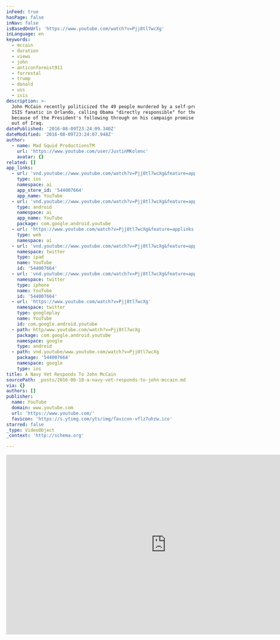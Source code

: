 ```yaml
---
inFeed: true
hasPage: false
inNav: false
isBasedOnUrl: 'https://www.youtube.com/watch?v=Pjj8tl7wcXg'
inLanguage: en
keywords:
  - mccain
  - duration
  - views
  - john
  - anticonformist911
  - forrestal
  - trump
  - donald
  - uss
  - isis
description: >-
  John McCain recently politicized the 49 people murdered by a self-proclaimed
  ISIS fanatic in Orlando, calling Obama "directly responsible" for the shooting
  because of the President's following through on his campaign promise to pull
  out of Iraq.
datePublished: '2016-08-09T23:24:09.340Z'
dateModified: '2016-08-09T23:24:07.948Z'
author:
  - name: Mad Squid ProductionsTM
    url: 'https://www.youtube.com/user/JustinMKolenc'
    avatar: {}
related: []
app_links:
  - url: 'vnd.youtube://www.youtube.com/watch?v=Pjj8tl7wcXg&feature=applinks'
    type: ios
    namespace: ai
    app_store_id: '544007664'
    app_name: YouTube
  - url: 'vnd.youtube://www.youtube.com/watch?v=Pjj8tl7wcXg&feature=applinks'
    type: android
    namespace: ai
    app_name: YouTube
    package: com.google.android.youtube
  - url: 'https://www.youtube.com/watch?v=Pjj8tl7wcXg&feature=applinks'
    type: web
    namespace: ai
  - url: 'vnd.youtube://www.youtube.com/watch?v=Pjj8tl7wcXg&feature=applinks'
    namespace: twitter
    type: ipad
    name: YouTube
    id: '544007664'
  - url: 'vnd.youtube://www.youtube.com/watch?v=Pjj8tl7wcXg&feature=applinks'
    namespace: twitter
    type: iphone
    name: YouTube
    id: '544007664'
  - url: 'https://www.youtube.com/watch?v=Pjj8tl7wcXg'
    namespace: twitter
    type: googleplay
    name: YouTube
    id: com.google.android.youtube
  - path: http/www.youtube.com/watch?v=Pjj8tl7wcXg
    package: com.google.android.youtube
    namespace: google
    type: android
  - path: vnd.youtube/www.youtube.com/watch?v=Pjj8tl7wcXg
    package: '544007664'
    namespace: google
    type: ios
title: A Navy Vet Responds To John McCain
sourcePath: _posts/2016-06-18-a-navy-vet-responds-to-john-mccain.md
via: {}
authors: []
publisher:
  name: YouTube
  domain: www.youtube.com
  url: 'https://www.youtube.com/'
  favicon: 'https://s.ytimg.com/yts/img/favicon-vflz7uhzw.ico'
starred: false
_type: VideoObject
_context: 'http://schema.org'

---
```

<iframe src="https://cdn.embedly.com/widgets/media.html?src=https%3A%2F%2Fwww.youtube.com%2Fembed%2FPjj8tl7wcXg%3Ffeature%3Doembed&amp;url=http%3A%2F%2Fwww.youtube.com%2Fwatch%3Fv%3DPjj8tl7wcXg&amp;image=https%3A%2F%2Fi.ytimg.com%2Fvi%2FPjj8tl7wcXg%2Fhqdefault.jpg&amp;key=b7d04c9b404c499eba89ee7072e1c4f7&amp;type=text%2Fhtml&amp;schema=youtube" width="854" height="480" scrolling="no" frameborder="0" allowfullscreen="" style=""></iframe>